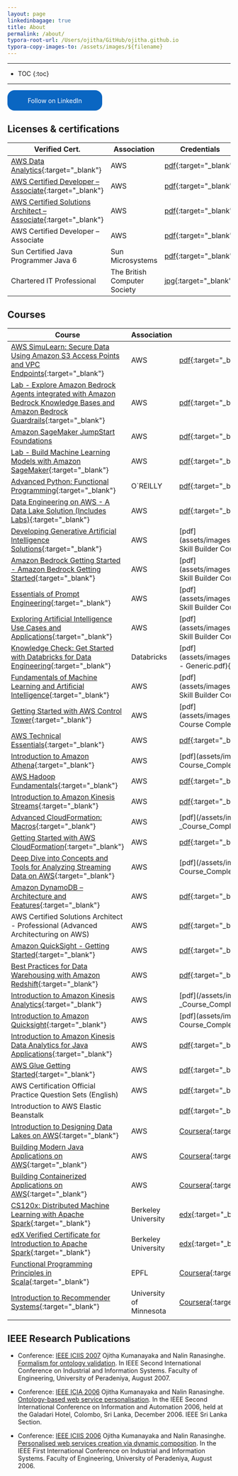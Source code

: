 ```yaml
---
layout: page
linkedinbagage: true
title: About
permalink: /about/
typora-root-url: /Users/ojitha/GitHub/ojitha.github.io
typora-copy-images-to: /assets/images/${filename}
---
```


------

* TOC
{:toc}
------

<style>
  .libutton {
    display: flex;
    flex-direction: column;
    justify-content: center;
    padding: 7px;
    text-align: center;
    outline: none;
    text-decoration: none !important;
    color: #ffffff !important;
    width: 200px;
    height: 32px;
    border-radius: 16px;
    background-color: #0A66C2;
    font-family: "SF Pro Text", Helvetica, sans-serif;
  }
</style>
<a class="libutton" href="https://www.linkedin.com/comm/mynetwork/discovery-see-all?usecase=PEOPLE_FOLLOWS&followMember=ojitha" target="_blank">Follow on LinkedIn</a>

## Licenses & certifications

| Verified Cert.                                               | Association                  | Credentials                                                  | Issued Date |
| ------------------------------------------------------------ | ---------------------------- | ------------------------------------------------------------ | ----------- |
| [AWS Data Analytics](https://www.credly.com/badges/ca47ca26-f81d-4120-ae69-8a19f54d52ff){:target="_blank"} | AWS                          | [pdf](/assets/images/about/AWS_Data_Analytics.pdf){:target="_blank"} | 14/08/2025  |
| [AWS Certified Developer – Associate](https://www.credly.com/badges/43e197d0-a515-4cf8-9aca-7788b355613a?source=linked_in_profile){:target="_blank"} | AWS                          | [pdf](/assets/images/about/AWS_Developer_Associate_2022.pdf){:target="_blank"} | 30/04/2022  |
| [AWS Certified Solutions Architect – Associate](https://www.credly.com/badges/f4f2e4a3-f826-4aae-8ea5-b4d0e6d39a10?source=linked_in_profile){:target="_blank"} | AWS                          | [pdf](/assets/images/about/Solutions_Architect_Associate_2021.pdf){:target="_blank"} | 02/08/2021  |
| AWS Certified Developer – Associate                          | AWS                          | [pdf](/assets/images/about/Developer_Associate_certificate_2017.pdf){:target="_blank"} | 29/05/2017  |
| Sun Certified Java Programmer Java 6                         | Sun Microsystems             | [pdf](/assets/images/about/Sun_Certified.pdf){:target="_blank"} | 2009        |
| Chartered IT Professional                                    | The British Computer Society | [jpg](./assets/images/about/BCS_CITP.jpg){:target="_blank"}  | 01/05/2004  |

## Courses

| Course                                                       | Association             | Credentials                                                  | Issued Date |
| ------------------------------------------------------------ | ----------------------- | ------------------------------------------------------------ | ----------- |
| [AWS SimuLearn: Secure Data Using Amazon S3 Access Points and VPC Endpoints](https://skillbuilder.aws/learn/34X7U1FY79/aws-simulearn-secure-data-using-amazon-s3-access-points-and-vpc-endpoints/GP9VVUAQEX){:target="_blank"} | AWS                     | [pdf](/assets/images/about/S3Access_VPCEndPoint.pdf){:target="_blank"} | 03/08/2025  |
| [Lab - Explore Amazon Bedrock Agents integrated with Amazon Bedrock Knowledge Bases and Amazon Bedrock Guardrails](https://skillbuilder.aws/learn/EYJP8ZK9VK/lab--explore-amazon-bedrock-agents-integrated-with-amazon-bedrock-knowledge-bases-and-amazon-bedrock-guardrails/R3GGAEJHGG){:target="_blank"} | AWS                     | [pdf](/assets/images/about/Lab_Explore_Amazon_Bedrock_Agents_integrated_with_Amazon_Bedrock_Knowledge_Bases_and_Amazon_Bedrock_Guardrails.pdf){:target="_blank"} | 23/07/2025  |
| [Amazon SageMaker JumpStart Foundations](https://skillbuilder.aws/learn/FXFTA818BY/amazon-sagemaker-jumpstart-foundations/JHCWA81C7B) | AWS                     | [pdf](/assets/images/about/Amazon_SageMaker_JumpStart_Foundations.pdf){:target="_blank"} | 22/07/2025  |
| [Lab - Build Machine Learning Models with Amazon SageMaker](https://skillbuilder.aws/learn/V4N9X9XV6E/lab--build-machine-learning-models-with-amazon-sagemaker/HTVY1DP1CH){:target="_blank"} | AWS                     | [pdf](/assets/images/about/Lab_-_Build_Machine_Learning_Models_with_Amazon_SageMaker.pdf){:target="_blank"} | 20/06/2025  |
| [Advanced Python: Functional Programming](https://learning.oreilly.com/live-events/advanced-python-functional-programming/0642572010110/){:target="_blank"} | O`REILLY                | [pdf](/assets/images/about/ORMCertificate20250531-25-epsw1f.pdf){:target="_blank"} | 22/03/2025  |
| [Data Engineering on AWS - A Data Lake Solution (Includes Labs)](https://explore.skillbuilder.aws/learn/courses/20316/data-engineering-on-aws-a-data-lake-solution-includes-labs){:target="_blank"} | AWS                     | [pdf](/assets/images/about/20316_5_1510486_1741746384_AWS%20Skill%20Builder%20Course%20Completion%20Certificate.pdf){:target="_blank"} | 12/03/2025  |
| [Developing Generative Artificial Intelligence Solutions](https://explore.skillbuilder.aws/learn/courses/19610/developing-generative-artificial-intelligence-solutions/lessons/153616/developing-generative-ai-solutions){:target="_blank"} | AWS                     | [pdf](assets/images/about/19610_5_1510486_1738715402_AWS Skill Builder Course Completion Certificate.pdf){:target="_blank"} | 05/02/2025  |
| [Amazon Bedrock Getting Started - Amazon Bedrock Getting Started](https://explore.skillbuilder.aws/learn/courses/17508/amazon-bedrock-getting-started/lessons/149606/amazon-bedrock-getting-started){:target="_blank"} | AWS                     | [pdf](assets/images/about/17508_5_1510486_1738666602_AWS Skill Builder Course Completion Certificate.pdf){:target="_blank"} | 04/02/2025  |
| [Essentials of Prompt Engineering](https://explore.skillbuilder.aws/learn/courses/19611/essentials-of-prompt-engineering){:target="_blank"} | AWS                     | [pdf](assets/images/about/19611_5_1510486_1738629019_AWS Skill Builder Course Completion Certificate.pdf){:target="_blank"} | 04/02/2025  |
| [Exploring Artificial Intelligence Use Cases and Applications](https://explore.skillbuilder.aws/learn/courses/19579/exploring-artificial-intelligence-use-cases-and-applications/lessons/153615/exploring-artificial-intelligence-use-cases-and-applications){:target="_blank"} | AWS                     | [pdf](assets/images/about/19579_5_1510486_1738558596_AWS Skill Builder Course Completion Certificate.pdf){:target="_blank"} | 03/02/2025  |
| [Knowledge Check: Get Started with Databricks for Data Engineering](https://customer-academy.databricks.com/learn/courses/2026/knowledge-check-get-started-with-databricks-for-data-engineering?hash=bc44379a9e7268c2a0a84289e6c69d8d9308abd2&generated_by=248029){:target="_blank"} | Databricks              | [pdf](assets/images/about/2026_3_248029_1737415341_Databricks - Generic.pdf){:target="_blank"} | 21/01/2025  |
| [Fundamentals of Machine Learning and Artificial Intelligence](){:target="_blank"} | AWS                     | [pdf](assets/images/about/19578_5_1510486_1735698940_AWS Skill Builder Course Completion Certificate.pdf){:target="_blank"} | 01/01/2025  |
| [Getting Started with AWS Control Tower](https://skillbuilder.aws/learn/NHAM6FHVS8/getting-started-with-aws-control-tower/SGEKEHNZJP){:target="_blank"} | AWS                     | [pdf](assets/images/about/14823_3_4320000_1706403451_AWS Course Completion Certificate.pdf){:target="_blank"} | 28/01/2024  |
| [AWS Technical Essentials](https://explore.skillbuilder.aws/learn/course/1851){:target="_blank"} | AWS                     | [pdf](assets/images/about/1851_3_4320000_1701053421_AWS_Course_Completion_Certificate.pdf){:target="_blank"} | 07/11/2023  |
| [Introduction to Amazon Athena](https://explore.skillbuilder.aws/learn/course/152){:target="_blank"} | AWS                     | [pdf](assets/images/about/152_3_1510486_1700984961_AWS Course_Completion_Certificate.pdf){:target="_blank"} | 16/10/2023  |
| [AWS Hadoop Fundamentals](https://explore.skillbuilder.aws/learn/course/43){:target="_blank"} | AWS                     | [pdf](/assets/images/about/43_3_1510486_1697259883_AWS_Course_Completion_Certificate.pdf){:target="_blank"} | 11/09/2023  |
| [Introduction to Amazon Kinesis Streams](https://explore.skillbuilder.aws/learn/course/157){:target="_blank"} | AWS                     | [pdf](assets/images/about/157_3_1510486_1700984962_AWS_Course_Completion_Certificate.pdf){:target="_blank"} | 09/09/2023  |
| [Advanced CloudFormation: Macros](https://explore.skillbuilder.aws/learn/course/113){:target="_blank"} | AWS                     | [pdf](/assets/images/about/113_3_1510486_1700984960_AWS _Course_Completion_Certificate.pdf){:target="_blank"} | 10/07/2023  |
| [Getting Started with AWS CloudFormation](https://explore.skillbuilder.aws/learn/course/3627){:target="_blank"} | AWS                     | [pdf](assets/images/about/3627_3_1510486_1700984963_AWS_Course_Completion_Certificate.pdf){:target="_blank"} | 10/07/2023  |
| [Deep Dive into Concepts and Tools for Analyzing Streaming Data on AWS](https://explore.skillbuilder.aws/learn/course/138){:target="_blank"} | AWS                     | [pdf](/assets/images/about/138_3_1510486_1697259885_AWS Course_Completion_Certificate.pdf){:target="_blank"} | 10/09/2023  |
| [Amazon DynamoDB – Architecture and Features](https://explore.skillbuilder.aws/learn/course/50){:target="_blank"} | AWS                     | [pdf](/assets/images/about/50_3_1510486_1700984958_AWS_Course_Completion_Certificate.pdf){:target="_blank"} | 29/06/2023  |
| AWS Certified Solutions Architect - Professional (Advanced Architecturing on AWS) | AWS                     | [pdf](/assets/images/about/ADVANCED_ARCHITECTING_ON_AWS.pdf){:target="_blank"} | 05/06/2023  |
| [Amazon QuickSight - Getting Started](https://explore.skillbuilder.aws/learn/course/14908){:target="_blank"} | AWS                     | [pdf](assets/images/about/14908_3_1510486_1700984964_AWS_Course_Completion_Certificate.pdf){:target="_blank"} | 14/04/2023  |
| [Best Practices for Data Warehousing with Amazon Redshift](https://explore.skillbuilder.aws/learn/course/100){:target="_blank"} | AWS                     | [pdf](/assets/images/about/100_3_1510486_1700984959_AWS_Course_Completion_Certificate.pdf){:target="_blank"} | 09/03/2023  |
| [Introduction to Amazon Kinesis Analytics](https://explore.skillbuilder.aws/learn/course/131){:target="_blank"} | AWS                     | [pdf](/assets/images/about/131_3_1510486_1700984960_AWS _Course_Completion_Certificate.pdf){:target="_blank"} | 15/05/2022  |
| [Introduction to Amazon Quicksight](https://explore.skillbuilder.aws/learn/course/137){:target="_blank"} | AWS                     | [pdf](assets/images/about/137_3_1510486_1700984961_AWS Course_Completion_Certificate.pdf){:target="_blank"} | 22/08/2022  |
| [Introduction to Amazon Kinesis Data Analytics for Java Applications](https://explore.skillbuilder.aws/learn/course/384){:target="_blank"} | AWS                     | [pdf](assets/images/about/384_3_1510486_1700984962_AWS_Course_Completion_Certificate.pdf){:target="_blank"} | 15/05/2022  |
| [AWS Glue Getting Started](https://explore.skillbuilder.aws/learn/course/8171){:target="_blank"} | AWS                     | [pdf](assets/images/about/8171_3_1510486_1700984964_AWS_Course_Completion_Certificate.pdf){:target="_blank"} | 15/05/2022  |
| AWS Certification Official Practice Question Sets (English)  | AWS                     | [pdf](assets/images/about/9153_3_1510486_1651121816_AWS_Course_Completion_Certificate.pdf){:target="_blank"} | 28/04/2022  |
| Introduction to AWS Elastic Beanstalk                        |                         | [pdf](assets/images/about/184_3_1510486_1700984962_AWS_Course_Completion_Certificate.pdf){:target="_blank"} | 02/04/2022  |
| [Introduction to Designing Data Lakes on AWS](https://www.coursera.org/account/accomplishments/records/DYBF9YW7WC4D){:target="_blank"} | AWS                     | [Coursera](/assets/images/about/Coursera_DYBF9YW7WC4D.pdf){:target="_blank"} | 06/2021     |
| [Building Modern Java Applications on AWS](https://www.coursera.org/account/accomplishments/records/Z2S9MBWB2JPT){:target="_blank"} | AWS                     | [Coursera](/assets/images/about/Coursera_Z2S9MBWB2JPT.pdf){:target="_blank"} | 03/2021     |
| [Building Containerized Applications on AWS](https://www.coursera.org/account/accomplishments/records/VCQY7EKLAUXW){:target="_blank"} | AWS                     | [Coursera](/assets/images/about/Coursera_VCQY7EKLAUXW.pdf){:target="_blank"} | 06/2020     |
| [CS120x: Distributed Machine Learning with Apache Spark](https://courses.edx.org/certificates/2fd76bd1bd7142fea5d427213b44ff60){:target="_blank"} | Berkeley University     | [edx](/assets/images/about/Spark_distributed_ML.png){:target="_blank"} | 08/2016     |
| [edX Verified Certificate for Introduction to Apache Spark](https://courses.edx.org/certificates/6e14fca436b148569d1119d20c9ccad1){:target="_blank"} | Berkeley University     | [edx](./assets/images/about/spark_intro.png){:target="_blank"} | 06/2016     |
| [Functional Programming Principles in Scala](https://www.coursera.org/account/accomplishments/records/2BMLP7JQGUTW){:target="_blank"} | EPFL                    | [Coursera](/assets/images/about/Coursera_2BMLP7JQGUTW.pdf){:target="_blank"} | 07/2016     |
| [Introduction to Recommender Systems](https://www.coursera.org/account/accomplishments/records/LU8A57ZX89HG){:target="_blank"} | University of Minnesota | [Coursera](assets/images/about/Coursera_LU8A57ZX89HG.pdf){:target="_blank"} | 10/2015     |
|                                                              |                         |                                                              |             |

## IEEE Research Publications

- Conference: [IEEE ICIIS 2007](https://ieeexplore.ieee.org/servlet/opac?punumber=4569827)
    Ojitha Kumanayaka and Nalin Ranasinghe. [Formalism for ontology validation](https://ieeexplore.ieee.org/abstract/document/4579189). In IEEE Second International Conference on Industrial and Information Systems. Faculty of Engineering, University of Peradeniya, August 2007.

- Conference: [IEEE ICIA 2006](https://ieeexplore.ieee.org/servlet/opac?punumber=4250170)
    Ojitha Kumanayaka and Nalin Ranasinghe. [Ontology-based web service personalisation](https://ieeexplore.ieee.org/abstract/document/4250244). In the IEEE Second International Conference on Information and Automation 2006, held at the Galadari Hotel, Colombo, Sri Lanka, December 2006. IEEE Sri Lanka Section.

- Conference: [IEEE ICIIS 2006](https://ieeexplore.ieee.org/servlet/opac?punumber=4216542)
    Ojitha Kumanayaka and Nalin Ranasinghe. [Personalised web services creation via dynamic composition](https://ieeexplore.ieee.org/document/4216623). In the IEEE First International Conference on Industrial and Information Systems. Faculty of Engineering, University of Peradeniya, August 2006.

